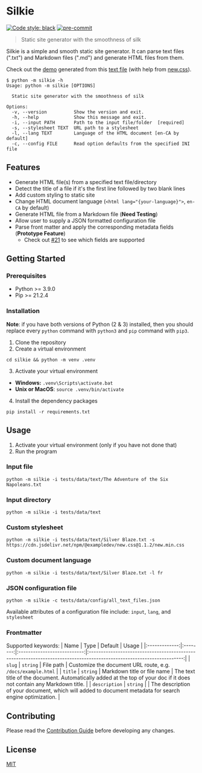 # Silkie

[![Code style: black](https://img.shields.io/badge/code%20style-black-000000.svg)](https://github.com/psf/black)
[![pre-commit](https://img.shields.io/badge/pre--commit-enabled-brightgreen?logo=pre-commit&logoColor=white)](https://github.com/pre-commit/pre-commit)

> Static site generator with the smoothness of silk

Silkie is a simple and smooth static site generator. It can parse text files (".txt") and Markdown files (".md") and generate HTML files from them.

Check out the [demo](https://oliver-pham.github.io/silkie/dist/The%20Adventure%20of%20the%20Speckled%20Band) generated from this [text file](https://raw.githubusercontent.com/Seneca-CDOT/topics-in-open-source-2021/main/release-1/Sherlock-Holmes-Selected-Stories/The%20Adventure%20of%20the%20Speckled%20Band.txt) (with help from [new.css](https://newcss.net/)).

```
$ python -m silkie -h
Usage: python -m silkie [OPTIONS]

  Static site generator with the smoothness of silk

Options:
  -v, --version          Show the version and exit.
  -h, --help             Show this message and exit.
  -i, --input PATH       Path to the input file/folder  [required]
  -s, --stylesheet TEXT  URL path to a stylesheet
  -l, --lang TEXT        Language of the HTML document [en-CA by default]
  -c, --config FILE      Read option defaults from the specified INI file
```

## Features

- Generate HTML file(s) from a specified text file/directory
- Detect the title of a file if it's the first line followed by two blank lines
- Add custom styling to static site
- Change HTML document language (`<html lang="{your-language}">`, `en-CA` by default)
- Generate HTML file from a Markdown file (**Need Testing**)
- Allow user to supply a JSON formatted configuration file
- Parse front matter and apply the corresponding metadata fields (**Prototype Feature**)
  - Check out [#21](https://github.com/oliver-pham/silkie/issues/21) to see which fields are supported

## Getting Started

### Prerequisites

- Python >= 3.9.0
- Pip >= 21.2.4

### Installation

**Note**: if you have both versions of Python (2 & 3) installed, then you should replace every `python` command with `python3` and `pip` command with `pip3`.

1. Clone the repository
2. Create a virtual environment
  ```
  cd silkie && python -m venv .venv
  ```
3. Activate your virtual environment
  - **Windows:** `.venv\Scripts\activate.bat`
  - **Unix or MacOS**: `source .venv/bin/activate`
4. Install the dependency packages
  ```
  pip install -r requirements.txt
  ```

## Usage

1. Activate your virtual environment (only if you have not done that)
2. Run the program

### Input file
```
python -m silkie -i tests/data/text/The Adventure of the Six Napoleans.txt
```
### Input directory
```
python -m silkie -i tests/data/text
```
### Custom stylesheet
```
python -m silkie -i tests/data/text/Silver Blaze.txt -s https://cdn.jsdelivr.net/npm/@exampledev/new.css@1.1.2/new.min.css
```
### Custom document language
```
python -m silkie -i tests/data/text/Silver Blaze.txt -l fr
```
### JSON configuration file
```
python -m silkie -c tests/data/config/all_text_files.json
```
Available attributes of a configuration file include: `input`, `lang`, and `stylesheet`
### Frontmatter
Supported keywords:
|      Name     |   Type   |           Default           |                                                         Usage                                                         |
|:-------------:|:--------:|:---------------------------:|:---------------------------------------------------------------------------------------------------------------------:|
| `slug`        | `string` | File path                   | Customize the document URL route, e.g. `/docs/example.html`                                                           |
| `title`       | `string` | Markdown title or file name | The text title of the document. Automatically added at the top of your doc if it does not contain any Markdown title. |
| `description` | `string` |                             | The description of your document, which will added to document metadata for search engine optimization.               |

## Contributing
Please read the [Contribution Guide](CONTRIBUTING.md) before developing any changes.

## License

[MIT](LICENSE)
